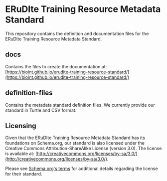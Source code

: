 # ERuDIte Training Resource Metadata Standard

This repository contains the definition and documentation files for the 
ERuDIte Training Resource Metadata Standard. 

## docs
Contains the files to create the documentation at: 
[https://bioint.github.io/erudite-training-resource-standard/](https://bioint.github.io/erudite-training-resource-standard/)

## definition-files
Contains the metadata standard definition files. We currently provide our standard in Turtle and CSV format.

## Licensing
Given that the ERuDIte Training Resource Metadata Standard has its foundations on Schema.org,
our standard is also licensed under the Creative Commons Attribution-ShareAlike License (version 3.0). 
The license is available at: [http://creativecommons.org/licenses/by-sa/3.0/](http://creativecommons.org/licenses/by-sa/3.0/). 

Please see [Schema.org's terms](https://schema.org/docs/terms.html) for additional details
regarding the license for their standard. 

